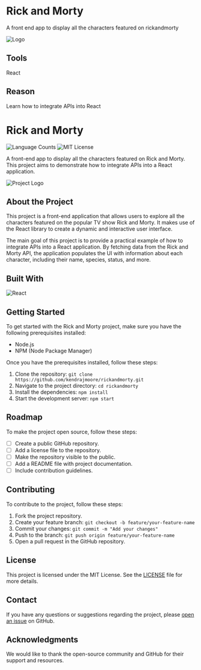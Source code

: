# Rick and Morty

A front end app to display all the characters featured on rickandmorty

![Logo](https://oaidalleapiprodscus.blob.core.windows.net/private/org-sfa6hKysCGABt5slXsbJ9kaN/user-VDbe0nNDSJvCRcTmIblboTrq/img-tM67x2ulC3AQZHtuOOfcVGXc.png?st=2023-12-15T21%3A47%3A01Z&se=2023-12-15T23%3A47%3A01Z&sp=r&sv=2021-08-06&sr=b&rscd=inline&rsct=image/png&skoid=6aaadede-4fb3-4698-a8f6-684d7786b067&sktid=a48cca56-e6da-484e-a814-9c849652bcb3&skt=2023-12-15T19%3A17%3A08Z&ske=2023-12-16T19%3A17%3A08Z&sks=b&skv=2021-08-06&sig=RYWpw6wS7yXnruJlUIOB5zeS0h95gBbs5AFAemTpKBQ%3D)

## Tools
React

## Reason
Learn how to integrate APIs into React 

# Rick and Morty

![Language Counts](https://img.shields.io/github/languages/count/kendrajmoore/rickandmorty?logo=react)
![MIT License](https://badgen.net/badge/license/MIT/blue)

A front-end app to display all the characters featured on Rick and Morty. This project aims to demonstrate how to integrate APIs into a React application.

![Project Logo](https://oaidalleapiprodscus.blob.core.windows.net/private/org-sfa6hKysCGABt5slXsbJ9kaN/user-VDbe0nNDSJvCRcTmIblboTrq/img-tM67x2ulC3AQZHtuOOfcVGXc.png?st=2023-12-15T21%3A47%3A01Z&se=2023-12-15T23%3A47%3A01Z&sp=r&sv=2021-08-06&sr=b&rscd=inline&rsct=image/png&skoid=6aaadede-4fb3-4698-a8f6-684d7786b067&sktid=a48cca56-e6da-484e-a814-9c849652bcb3&skt=2023-12-15T19%3A17%3A08Z&ske=2023-12-16T19%3A17%3A08Z&sks=b&skv=2021-08-06&sig=RYWpw6wS7yXnruJlUIOB5zeS0h95gBbs5AFAemTpKBQ%3D)

## About the Project

This project is a front-end application that allows users to explore all the characters featured on the popular TV show Rick and Morty. It makes use of the React library to create a dynamic and interactive user interface.

The main goal of this project is to provide a practical example of how to integrate APIs into a React application. By fetching data from the Rick and Morty API, the application populates the UI with information about each character, including their name, species, status, and more.

## Built With

![React](https://img.shields.io/badge/-React-61DAFB?logo=react)

## Getting Started

To get started with the Rick and Morty project, make sure you have the following prerequisites installed:

- Node.js
- NPM (Node Package Manager)

Once you have the prerequisites installed, follow these steps:

1. Clone the repository: `git clone https://github.com/kendrajmoore/rickandmorty.git`
2. Navigate to the project directory: `cd rickandmorty`
3. Install the dependencies: `npm install`
4. Start the development server: `npm start`

## Roadmap

To make the project open source, follow these steps:

- [ ] Create a public GitHub repository.
- [ ] Add a license file to the repository.
- [ ] Make the repository visible to the public.
- [ ] Add a README file with project documentation.
- [ ] Include contribution guidelines.

## Contributing

To contribute to the project, follow these steps:

1. Fork the project repository.
2. Create your feature branch: `git checkout -b feature/your-feature-name`
3. Commit your changes: `git commit -m "Add your changes"`
4. Push to the branch: `git push origin feature/your-feature-name`
5. Open a pull request in the GitHub repository.

## License

This project is licensed under the MIT License. See the [LICENSE](LICENSE) file for more details.

## Contact

If you have any questions or suggestions regarding the project, please [open an issue](https://github.com/kendrajmoore/rickandmorty/issues) on GitHub.

## Acknowledgments

We would like to thank the open-source community and GitHub for their support and resources.